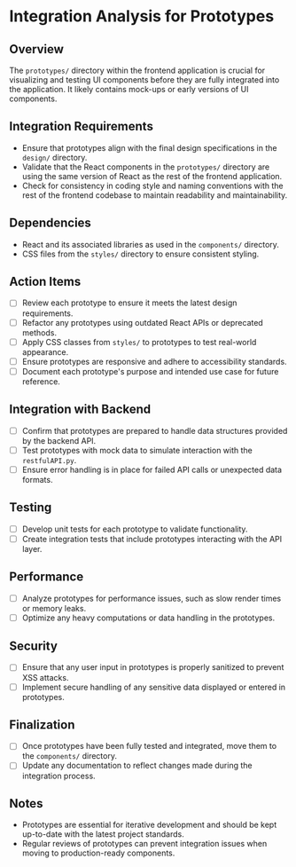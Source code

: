 # Integration Analysis for Prototypes

## Overview
The `prototypes/` directory within the frontend application is crucial for visualizing and testing UI components before they are fully integrated into the application. It likely contains mock-ups or early versions of UI components.

## Integration Requirements
- Ensure that prototypes align with the final design specifications in the `design/` directory.
- Validate that the React components in the `prototypes/` directory are using the same version of React as the rest of the frontend application.
- Check for consistency in coding style and naming conventions with the rest of the frontend codebase to maintain readability and maintainability.

## Dependencies
- React and its associated libraries as used in the `components/` directory.
- CSS files from the `styles/` directory to ensure consistent styling.

## Action Items
- [ ] Review each prototype to ensure it meets the latest design requirements.
- [ ] Refactor any prototypes using outdated React APIs or deprecated methods.
- [ ] Apply CSS classes from `styles/` to prototypes to test real-world appearance.
- [ ] Ensure prototypes are responsive and adhere to accessibility standards.
- [ ] Document each prototype's purpose and intended use case for future reference.

## Integration with Backend
- [ ] Confirm that prototypes are prepared to handle data structures provided by the backend API.
- [ ] Test prototypes with mock data to simulate interaction with the `restfulAPI.py`.
- [ ] Ensure error handling is in place for failed API calls or unexpected data formats.

## Testing
- [ ] Develop unit tests for each prototype to validate functionality.
- [ ] Create integration tests that include prototypes interacting with the API layer.

## Performance
- [ ] Analyze prototypes for performance issues, such as slow render times or memory leaks.
- [ ] Optimize any heavy computations or data handling in the prototypes.

## Security
- [ ] Ensure that any user input in prototypes is properly sanitized to prevent XSS attacks.
- [ ] Implement secure handling of any sensitive data displayed or entered in prototypes.

## Finalization
- [ ] Once prototypes have been fully tested and integrated, move them to the `components/` directory.
- [ ] Update any documentation to reflect changes made during the integration process.

## Notes
- Prototypes are essential for iterative development and should be kept up-to-date with the latest project standards.
- Regular reviews of prototypes can prevent integration issues when moving to production-ready components.